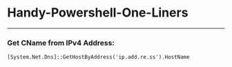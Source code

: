 # Handy-Powershell-One-Liners

---

### Get CName from IPv4 Address:
```
[System.Net.Dns]::GetHostByAddress('ip.add.re.ss').HostName
```


